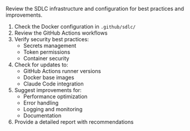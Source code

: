Review the SDLC infrastructure and configuration for best practices and improvements.

1. Check the Docker configuration in `.github/sdlc/`
2. Review the GitHub Actions workflows
3. Verify security best practices:
   - Secrets management
   - Token permissions
   - Container security
4. Check for updates to:
   - GitHub Actions runner versions
   - Docker base images
   - Claude Code integration
5. Suggest improvements for:
   - Performance optimization
   - Error handling
   - Logging and monitoring
   - Documentation
6. Provide a detailed report with recommendations

